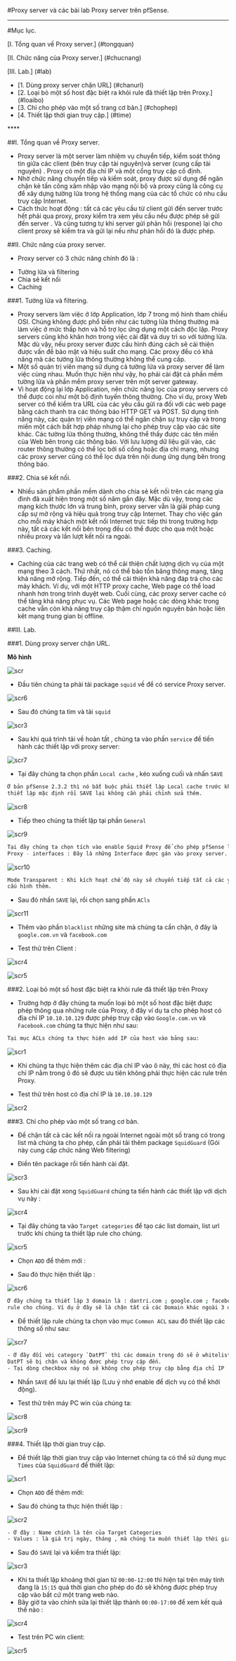 #Proxy server và các bài lab Proxy server trên pfSense.

****

#Mục lục.

[I. Tổng quan về Proxy server.] (#tongquan)

[II. Chức năng của Proxy server.] (#chucnang)

[III. Lab.] (#lab)
 <ul>
  <li>[1. Dùng proxy server chặn URL] (#chanurl)</li>
  <li>[2. Loại bỏ một số host đặc biệt ra khỏi rule đã thiết lập trên Proxy.] (#loaibo)</li>
  <li>[3. Chỉ cho phép vào một số trang cơ bản.] (#chophep)</li>
  <li>[4. Thiết lập thời gian truy cập.] (#time)</li>
 </ul>
****

<a name="tongquan"></a>
##I. Tổng quan về Proxy server.

- Proxy server là một server làm nhiệm vụ chuyển tiếp, kiểm soát thông tin giữa các client (bên truy cập tài nguyên)và
server (cung cấp tài nguyên) . Proxy có một địa chỉ IP và một cổng truy cập cố định.
- Nhờ chức năng chuyển tiếp và kiểm soát, proxy được sử dụng để ngăn chặn kẻ tấn công xâm nhập vào mạng nội bộ và 
proxy cũng là công cụ để xây dựng tường lửa trong hệ thống mạng của các tổ chức có nhu cầu truy cập Internet.
- Cách thức hoạt động : tất cả các yêu cầu từ client gửi đến server trước hết phải qua proxy, proxy kiểm tra xem yêu cầu 
nếu được phép sẽ gửi đến server . Và cũng tương tự khi server gửi phản hồi (respone) lại cho client proxy sẽ kiểm tra và gửi lại 
nếu như phản hồi đó là được phép.

<a name="chucnang"></a>
##II. Chức năng của proxy server.

- Proxy server có 3 chức năng chính đó là :
 <ul>
  <li>Tường lửa và filtering</li>
  <li>Chia sẻ kết nối</li>
  <li>Caching</li>
 </ul>

 ###1. Tường lửa và filtering.

 - Proxy servers làm việc ở lớp Application, lớp 7 trong mộ hình tham chiếu OSI. Chúng không được phổ biến như các tường lửa thông 
 thường mà làm việc ở mức thấp hơn và hỗ trợ lọc ứng dụng một cách độc lập. Proxy servers cũng khó khăn hơn trong việc cài đặt và duy 
 trì so với tường lửa. Mặc dù vậy, nếu proxy server được cấu hình đúng cách sẽ cải thiện được vấn đề bảo mật và hiệu suất cho mạng. 
 Các proxy đều có khả năng mà các tường lửa thông thường không thể cung cấp.
- Một số quản trị viên mạng sử dụng cả tường lửa và proxy server để làm việc cùng nhau. Muốn thực hiện như vậy, họ phải cài đặt cả 
phần mềm tường lửa và phần mềm proxy server trên một server gateway.
- Vì hoạt động lại lớp Application, nên chức năng lọc của proxy servers có thể được coi như một bộ định tuyến thông thường. Cho ví dụ, 
proxy Web server có thể kiểm tra URL của các yêu cầu gửi ra đối với các web page bằng cách thanh tra các thông báo HTTP GET và POST.
 Sử dụng tính năng này, các quản trị viên mạng có thể ngăn chặn sự truy cập và trong miền một cách bất hợp pháp nhưng lại cho phép 
 truy cập vào các site khác. Các tường lửa thông thường, không thể thấy được các tên miền của Web bên trong các thông báo. Với lưu 
 lượng dữ liệu gửi vào, các router thông thường có thể lọc bởi số cổng hoặc địa chỉ mạng, nhưng các proxy server cũng có thể lọc dựa
  trên nội dung ứng dụng bên trong thông báo.

###2. Chia sẻ kết nối.

- Nhiều sản phẩm phần mềm dành cho chia sẻ kết nối trên các mạng gia đình đã xuất hiện trong một số năm gần đây. Mặc dù vậy, trong 
các mạng kích thước lớn và trung bình, proxy server vẫn là giải pháp cung cấp sự mở rộng và hiệu quả trong truy cập Internet. 
Thay cho việc gán cho mỗi máy khách một kết nối Internet trực tiếp thì trong trường hợp này, tất cả các kết nối bên trong đều có thể 
được cho qua một hoặc nhiều proxy và lần lượt kết nối ra ngoài.

###3. Caching.

- Caching của các trang web có thể cải thiện chất lượng dịch vụ của một mạng theo 3 cách. Thứ nhất, nó có thể bảo tồn băng thông mạng, 
tăng khả năng mở rộng. Tiếp đến, có thể cải thiện khả năng đáp trả cho các máy khách. Ví dụ, với một HTTP proxy cache, Web page có 
thể load nhanh hơn trong trình duyệt web. Cuối cùng, các proxy server cache có thể tăng khả năng phục vụ. Các Web page hoặc các dòng 
khác trong cache vẫn còn khả năng truy cập thậm chí nguồn nguyên bản hoặc liên kêt mạng trung gian bị offline.

<a name="lab"></a>
##III. Lab.

<a name="chanurl"></a>
###1. Dùng proxy server chặn URL.

**Mô hình**

![scr](http://i.imgur.com/UOf5Cll.png)

- Đầu tiên chúng ta phải tải package `squid` về để có service Proxy server.

![scr6](http://i.imgur.com/0h6BkHs.png)

- Sau đó chúng ta tìm và tải `squid`

![scr3](http://i.imgur.com/zPE7qyy.png)

- Sau khi quá trình tải về hoàn tất , chúng ta vào phần `service` để tiến hành các thiết lập với proxy server:

![scr7](http://i.imgur.com/xemhmcj.png)

- Tại đây chúng ta chọn phần `Local cache` , kéo xuống cuối và nhấn `SAVE` 

```sh
Ở bản pfSense 2.3.2 thì nó bắt buộc phải thiết lập Local cache trước khi thực hiện các thiết lập khác, ở đây chúng ta để các
thiết lập mặc định rồi SAVE lại không cần phải chỉnh sửa thêm.
```

![scr8](http://i.imgur.com/Gk2Ct55.png)

- Tiếp theo chúng ta thiết lập tại phần `General`

![scr9](http://i.imgur.com/SxiC1XU.png)

```sh
Tại đây chúng ta chọn tích vào enable Squid Proxy để cho phép pfSense là Proxy server
Proxy - interfaces : Đây là những Interface được gán vào proxy server.
```

![scr10](http://i.imgur.com/YV5Adbe.png)

```sh
Mode Transparent : Khi kích hoạt chế độ này sẽ chuyển tiếp tất cả các yêu cầu các điểm cổng 80 đến Proxy server và không cần
cấu hình thêm.
```

- Sau đó nhấn `SAVE` lại, rồi chọn sang phần `ACls`

![scr11](http://i.imgur.com/gV8vSLZ.png)

- Thêm vào phần `blacklist` những site mà chúng ta cần chặn, ở đây là `google.com.vn` và `facebook.com`

- Test thử trên Client :

![scr4](http://i.imgur.com/v6nlzcH.png)

![scr5](http://i.imgur.com/tR092tx.png)

<a name="loaibo"></a>
###2. Loại bỏ một số host đặc biệt ra khỏi rule đã thiết lập trên Proxy

- Trường hợp ở đây chúng ta muốn loại bỏ một số host đặc biệt được phép thông qua những rule của Proxy,
ở đây ví dụ ta cho phép host có địa chỉ IP `10.10.10.129` được phép truy cập vào `Google.com.vn` và `Facebook.com`
chúng ta thực hiện như sau:

```sh
Tại mục ACLs chúng ta thực hiện add IP của host vào bảng sau:
```

![scr1](http://i.imgur.com/KcYuWq6.png)

- Khi chúng ta thực hiện thêm các địa chỉ IP vào ô này, thì các host có địa chỉ IP nằm trong ô đó sẽ được ưu tiên không phải thực 
hiện các rule trên Proxy.

- Test thử trên host có địa chỉ IP là `10.10.10.129`

![scr2](http://i.imgur.com/J1KtmoQ.png)

<a name="chophep"></a>
###3. Chỉ cho phép vào một số trang cơ bản.

- Để chặn tất cả các kết nối ra ngoài Internet ngoài một số trang có trong list mà chúng ta cho phép, cần phải tải thêm package
`SquidGuard` (Gói này cung cấp chức năng Web filtering)

- Điền tên package rồi tiến hành cài đặt.

![scr3](http://i.imgur.com/yCLjXxl.png)

- Sau khi cài đặt xong `SquidGuard` chúng ta tiến hành các thiết lập với dịch vụ này :

![scr4](http://i.imgur.com/PNSVujP.png)

- Tại đây chúng ta vào `Target categories` để tạo các list domain, list url trước khi chúng ta thiết lập rule cho chúng.

![scr5](http://i.imgur.com/TwqWi4r.png)

- Chọn `ADD` để thêm mới :

- Sau đó thực hiện thiết lập :

![scr6](http://i.imgur.com/JP91e7H.png)

```sh
Ở đây chúng ta thiết lập 3 domain là : dantri.com ; google.com ; facebook.com . Đây là những Domain mà chúng ta sẽ cần thiết lập
rule cho chúng. Ví dụ ở đây sẽ là chặn tất cả các Domain khác ngoài 3 domain ở categories này.
```

- Để thiết lập rule chúng ta chọn vào mục `Common ACL` sau đó thiết lập các thông số như sau:

![scr7](http://i.imgur.com/w5464cx.png)

```sh
- Ở đây đối với category `DatPT` thì các domain trong đó sẽ ở whitelist tức là được phép truy cập, còn tất cả các domain bên ngoài
DatPT sẽ bị chặn và không được phép truy cập đến.
- Tại dòng checkbox này nó sẽ không cho phép truy cập bằng địa chỉ IP 
```

- Nhấn `SAVE` để lưu lại thiết lập (Lưu ý nhớ enable để dịch vụ có thể khởi động).

- Test thử trên máy PC win của chúng ta:

![scr8](http://i.imgur.com/BmOs2Bn.png)

![scr9](http://i.imgur.com/RGqXtm1.png)

<a name="time"></a>
###4. Thiết lập thời gian truy cập.

- Để thiết lập thời gian truy cập vào Internet chúng ta có thể sử dụng mục `Times` của `SquidGuard` để thiết lập:

![scr1](http://i.imgur.com/fkFk7wt.png)

- Chọn `ADD` để thêm mới:

- Sau đó chúng ta thực hiện thiết lập :

![scr2](http://i.imgur.com/2vBi88Y.png)

```sh
- Ở đây : Name chính là tên của Target Categories
- Values : là giá trị ngày, tháng , mà chúng ta muốn thiết lập thời gian, ở đây chọn là tất cả các ngày trong tuần.
```

- Sau đó `SAVE` lại và kiểm tra thiết lập:

![scr3](http://i.imgur.com/SuZ825K.png)

- Khi ta thiết lập khoảng thời gian từ `00:00-12:00` thì hiện tại trên máy tính đang là `15:15` quá thời gian cho phép
do đó sẽ không được phép truy cập vào bất cứ một trang web nào.
- Bây giờ ta vào chỉnh sửa lại thiết lập thành `00:00-17:00` để xem kết quả thế nào :

![scr4](http://i.imgur.com/ZHLNybb.png)

- Test trên PC win client:

![scr5](http://i.imgur.com/S0KD9Rk.png)